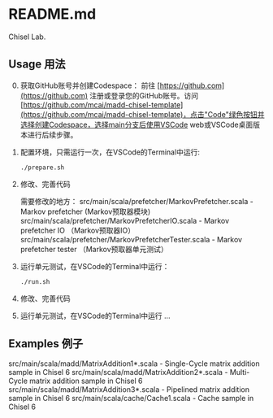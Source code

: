 # README.md

Chisel Lab.

## Usage 用法

0. 获取GitHub账号并创建Codespace：
   前往 [https://github.com](https://github.com) 注册或登录您的GitHub账号。访问 [https://github.com/mcai/madd-chisel-template](https://github.com/mcai/madd-chisel-template)，点击"Code"绿色按钮并选择创建Codespace，选择main分支后使用VSCode web或VSCode桌面版本进行后续步骤。

1. 配置环境，只需运行一次，在VSCode的Terminal中运行:
   ```bash
   ./prepare.sh
   ```

2. 修改、完善代码

   需要修改的地方：
   src/main/scala/prefetcher/MarkovPrefetcher.scala - Markov prefetcher (Markov预取器模块)
   src/main/scala/prefetcher/MarkovPrefetcherIO.scala - Markov prefetcher IO （Markov预取器IO）
   src/main/scala/prefetcher/MarkovPrefetcherTester.scala - Markov prefetcher tester （Markov预取器单元测试）

3. 运行单元测试，在VSCode的Terminal中运行：

   ```bash
   ./run.sh
   ```

4. 修改、完善代码

5. 运行单元测试，在VSCode的Terminal中运行
   ...

## Examples 例子

src/main/scala/madd/MatrixAddition1*.scala - Single-Cycle matrix addition sample in Chisel 6
src/main/scala/madd/MatrixAddition2*.scala - Multi-Cycle matrix addition sample in Chisel 6
src/main/scala/madd/MatrixAddition3*.scala - Pipelined matrix addition sample in Chisel 6
src/main/scala/cache/Cache1.scala - Cache sample in Chisel 6
